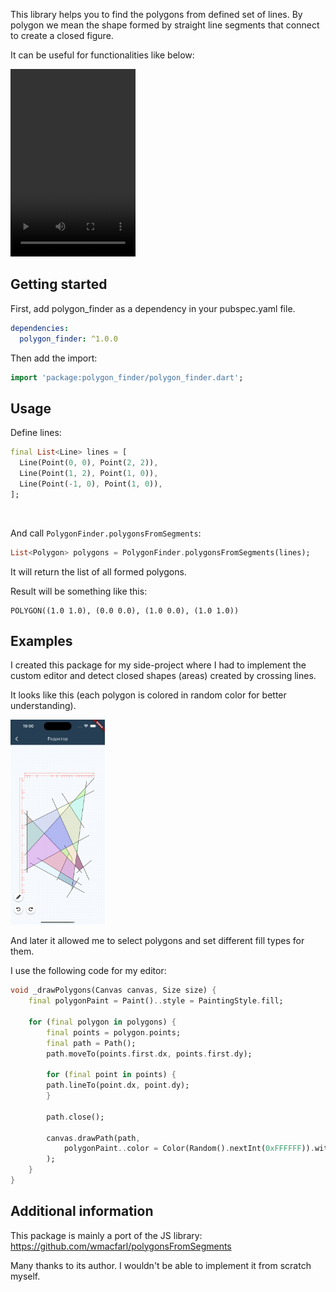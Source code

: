 This library helps you to find the polygons from defined set of lines. By polygon we mean the shape formed by straight line segments that connect to create a closed figure.

It can be useful for functionalities like below:

<video width="200" height="300" controls>
  <source src="assets/polygons_example.mp4" type="video/mp4">
</video>

## Getting started

First, add polygon_finder as a dependency in your pubspec.yaml file.

```yaml
dependencies:
  polygon_finder: ^1.0.0
```

Then add the import:

```dart
import 'package:polygon_finder/polygon_finder.dart';
```

## Usage

Define lines:

```dart
final List<Line> lines = [
  Line(Point(0, 0), Point(2, 2)),
  Line(Point(1, 2), Point(1, 0)),
  Line(Point(-1, 0), Point(1, 0)),
];
```
<br>

And call `PolygonFinder.polygonsFromSegments`:

```dart
List<Polygon> polygons = PolygonFinder.polygonsFromSegments(lines);
```

It will return the list of all formed polygons.

Result will be something like this: 
```
POLYGON((1.0 1.0), (0.0 0.0), (1.0 0.0), (1.0 1.0))
```

## Examples

I created this package for my side-project where I had to implement the custom editor and detect closed shapes (areas) created by crossing lines.

It looks like this (each polygon is colored in random color for better understanding).

<img src="assets/screenshot1.png" alt="Logo" width="30%"/>


And later it allowed me to select polygons and set different fill types for them.



I use the following code for my editor:

```dart
void _drawPolygons(Canvas canvas, Size size) {
    final polygonPaint = Paint()..style = PaintingStyle.fill;

    for (final polygon in polygons) {
        final points = polygon.points;
        final path = Path();
        path.moveTo(points.first.dx, points.first.dy);

        for (final point in points) {
        path.lineTo(point.dx, point.dy);
        }

        path.close();

        canvas.drawPath(path,
            polygonPaint..color = Color(Random().nextInt(0xFFFFFF)).withOpacity(0.3),
        );
    }
}
```


## Additional information

This package is mainly a port of the JS library: 
https://github.com/wmacfarl/polygonsFromSegments

Many thanks to its author. I wouldn't be able to implement it from scratch myself.
